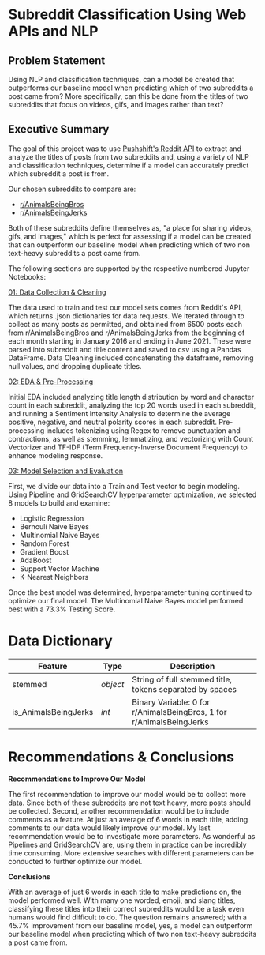 # Subreddit Classification Using Web APIs and NLP

## Problem Statement
Using NLP and classification techniques, can a model be created that outperforms our baseline model when predicting which of two subreddits a post came from? More specifically, can this be done from the titles of two subreddits that focus on videos, gifs, and images rather than text?

## Executive Summary

The goal of this project was to use [Pushshift's Reddit API](https://github.com/pushshift/api) to extract and analyze the titles of posts from two subreddits and, using a variety of NLP and classification techniques, determine if a model can accurately predict which subreddit a post is from. 

Our chosen subreddits to compare are:

- [r/AnimalsBeingBros](https://www.reddit.com/r/AnimalsBeingBros/)
- [r/AnimalsBeingJerks](https://www.reddit.com/r/AnimalsBeingJerks/)

Both of these subreddits define themselves as, "a place for sharing videos, gifs, and images," which is perfect for assessing if a model can be created that can outperform our baseline model when predicting which of two non text-heavy subreddits a post came from.

The following sections are supported by the respective numbered Jupyter Notebooks:

[01: Data Collection & Cleaning](https://github.com/ksylvia16/Subreddit-Classification/blob/6a53fbc8137e25cf36102460211f89122cde5301/code/01_Data_Collection%20%26%20Cleaning.ipynb)

The data used to train and test our model sets comes from Reddit's API, which returns .json dictionaries for data requests. We iterated through to collect as many posts as permitted, and obtained from 6500 posts each from r/AnimalsBeingBros and r/AnimalsBeingJerks from the beginning of each month starting in January 2016 and ending in June 2021. These were parsed into subreddit and title content and saved to csv using a Pandas DataFrame. Data Cleaning included concatenating the dataframe, removing null values, and dropping duplicate titles. 

[02: EDA & Pre-Processing](https://github.com/ksylvia16/Subreddit-Classification/blob/6a53fbc8137e25cf36102460211f89122cde5301/code/02_EDA_%26_Pre-Processing.ipynb)

Initial EDA included analyzing title length distribution by word and character count in each subreddit, analyzing the top 20 words used in each subreddit, and running a Sentiment Intensity Analysis to determine the average positive, negative, and neutral polarity scores in each subreddit. Pre-processing includes tokenizing using Regex to remove punctuation and contractions, as well as stemming, lemmatizing, and vectorizing with Count Vectorizer and TF-IDF (Term Frequency-Inverse Document Frequency) to enhance modeling response. 

[03: Model Selection and Evaluation](https://github.com/ksylvia16/Subreddit-Classification/blob/6a53fbc8137e25cf36102460211f89122cde5301/code/03_Model%20Selection_%26_Evaluation.ipynb)

First, we divide our data into a Train and Test vector to begin modeling. Using Pipeline and GridSearchCV hyperparameter optimization, we selected 8 models to build and examine:
- Logistic Regression
- Bernouli Naive Bayes
- Multinomial Naive Bayes
- Random Forest
- Gradient Boost
- AdaBoost
- Support Vector Machine
- K-Nearest Neighbors

Once the best model was determined, hyperparameter tuning continued to optimize our final model. The Multinomial Naive Bayes model performed best with a 73.3% Testing Score.

# Data Dictionary

| Feature              | Type     | Description                                                          |
|----------------------|----------|----------------------------------------------------------------------|
| stemmed              | *object* | String of full stemmed title, tokens separated by spaces             |
| is_AnimalsBeingJerks | *int*    | Binary Variable: 0 for r/AnimalsBeingBros, 1 for r/AnimalsBeingJerks |


# Recommendations & Conclusions

**Recommendations to Improve Our Model**

The first recommendation to improve our model would be to collect more data. Since both of these subreddits are not text heavy, more posts should be collected. Second, another recommendation would be to include comments as a feature. At just an average of 6 words in each title, adding comments to our data would likely improve our model. My last recommendation would be to investigate more parameters.
As wonderful as Pipelines and GridSearchCV are, using them in practice can be incredibly time consuming. More extensive searches with different parameters can be conducted to further optimize our model.

**Conclusions**

With an average of just 6 words in each title to make predictions on, the model performed well. With many one worded, emoji, and slang titles, classifying these titles into their correct subreddits would be a task even humans would find difficult to do. The question remains answered; with a 45.7% improvement from our baseline model, yes, a model can outperform our baseline model when predicting which of two non text-heavy subreddits a post came from.
